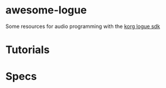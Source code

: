 # awesome-logue

Some resources for audio programming with the [korg logue sdk](https://github.com/korginc/logue-sdk) 

# Tutorials

# Specs
